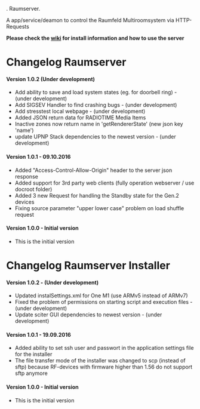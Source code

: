. Raumserver.

A app/service/deamon to control the Raumfeld Multiroomsystem via HTTP-Requests  
  
**Please check the [wiki](https://github.com/ChriD/Raumserver/wiki) for install information and how to use the server**  
  
# Changelog Raumserver

#### Version 1.0.2 (Under development)
* Add ability to save and load system states (eg. for doorbell ring) - (under development)
* Add SIGSEV Handler to find crashing bugs - (under development)
* Add stresstest local webpage - (under development)
* Added JSON return data for RADIOTIME Media Items
* Inactive zones now return name in 'getRendererState' (new json key 'name')
* update UPNP Stack dependencies to the newest version - (under development)

#### Version 1.0.1 - 09.10.2016
* Added "Access-Control-Allow-Origin" header to the server json response
* Added  support for 3rd party web clients (fully operation webserver / use docroot folder)
* Added 3 new Request for handling the Standby state for the Gen.2 devices
* Fixing source parameter "upper lower case" problem on load shuffle request

#### Version 1.0.0 - Initial version  
* This is the initial version

  
# Changelog Raumserver Installer

#### Version 1.0.2 - (Under development)
* Updated instalSettings.xml for One M1 (use ARMv5 instead of ARMv7)
* Fixed the problem of permissions on starting script and execution files - (under development)
* Update sciter GUI dependencies to newest version - (under development)
  
#### Version 1.0.1 - 19.09.2016
* Added ability to set ssh user and passwort in the application settings file for the installer
* The file transfer mode of the installer was changed to scp (instead of sftp) because RF-devices with firmware higher than 1.56 do not support sftp anymore
 
#### Version 1.0.0 - Initial version  
* This is the initial version


